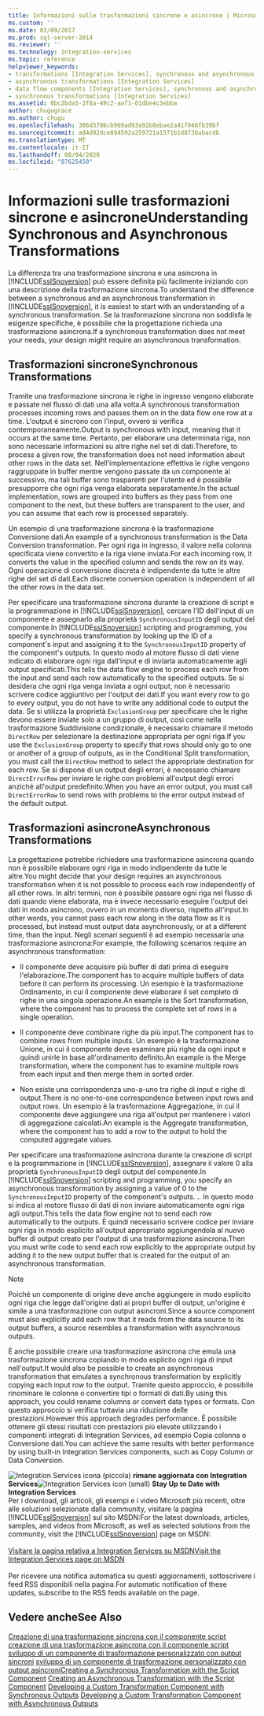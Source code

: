 ```yaml
---
title: Informazioni sulle trasformazioni sincrone e asincrone | Microsoft Docs
ms.custom: ''
ms.date: 03/09/2017
ms.prod: sql-server-2014
ms.reviewer: ''
ms.technology: integration-services
ms.topic: reference
helpviewer_keywords:
- transformations [Integration Services], synchronous and asynchronous
- asynchronous transformations [Integration Services]
- data flow components [Integration Services], synchronous and asynchronous
- synchronous transformations [Integration Services]
ms.assetid: 0bc2bda5-3f8a-49c2-aaf1-01dbe4c3ebba
author: chugugrace
ms.author: chugu
ms.openlocfilehash: 386d3786cb969ad93a92b8ebae2a41f046fb39bf
ms.sourcegitcommit: ad4d92dce894592a259721a1571b1d8736abacdb
ms.translationtype: MT
ms.contentlocale: it-IT
ms.lasthandoff: 08/04/2020
ms.locfileid: "87625450"
---
```

# <a name="understanding-synchronous-and-asynchronous-transformations"></a><span data-ttu-id="6a809-102">Informazioni sulle trasformazioni sincrone e asincrone</span><span class="sxs-lookup"><span data-stu-id="6a809-102">Understanding Synchronous and Asynchronous Transformations</span></span>
  <span data-ttu-id="6a809-103">La differenza tra una trasformazione sincrona e una asincrona in [!INCLUDE[ssISnoversion](../includes/ssisnoversion-md.md)] può essere definita più facilmente iniziando con una descrizione della trasformazione sincrona.</span><span class="sxs-lookup"><span data-stu-id="6a809-103">To understand the difference between a synchronous and an asynchronous transformation in [!INCLUDE[ssISnoversion](../includes/ssisnoversion-md.md)], it is easiest to start with an understanding of a synchronous transformation.</span></span> <span data-ttu-id="6a809-104">Se la trasformazione sincrona non soddisfa le esigenze specifiche, è possibile che la progettazione richieda una trasformazione asincrona.</span><span class="sxs-lookup"><span data-stu-id="6a809-104">If a synchronous transformation does not meet your needs, your design might require an asynchronous transformation.</span></span>

## <a name="synchronous-transformations"></a><span data-ttu-id="6a809-105">Trasformazioni sincrone</span><span class="sxs-lookup"><span data-stu-id="6a809-105">Synchronous Transformations</span></span>
 <span data-ttu-id="6a809-106">Tramite una trasformazione sincrona le righe in ingresso vengono elaborate e passate nel flusso di dati una alla volta.</span><span class="sxs-lookup"><span data-stu-id="6a809-106">A synchronous transformation processes incoming rows and passes them on in the data flow one row at a time.</span></span> <span data-ttu-id="6a809-107">L'output è sincrono con l'input, ovvero si verifica contemporaneamente.</span><span class="sxs-lookup"><span data-stu-id="6a809-107">Output is synchronous with input, meaning that it occurs at the same time.</span></span> <span data-ttu-id="6a809-108">Pertanto, per elaborare una determinata riga, non sono necessarie informazioni su altre righe nel set di dati.</span><span class="sxs-lookup"><span data-stu-id="6a809-108">Therefore, to process a given row, the transformation does not need information about other rows in the data set.</span></span> <span data-ttu-id="6a809-109">Nell'implementazione effettiva le righe vengono raggruppate in buffer mentre vengono passate da un componente al successivo, ma tali buffer sono trasparenti per l'utente ed è possibile presupporre che ogni riga venga elaborata separatamente.</span><span class="sxs-lookup"><span data-stu-id="6a809-109">In the actual implementation, rows are grouped into buffers as they pass from one component to the next, but these buffers are transparent to the user, and you can assume that each row is processed separately.</span></span>

 <span data-ttu-id="6a809-110">Un esempio di una trasformazione sincrona è la trasformazione Conversione dati.</span><span class="sxs-lookup"><span data-stu-id="6a809-110">An example of a synchronous transformation is the Data Conversion transformation.</span></span> <span data-ttu-id="6a809-111">Per ogni riga in ingresso, il valore nella colonna specificata viene convertito e la riga viene inviata.</span><span class="sxs-lookup"><span data-stu-id="6a809-111">For each incoming row, it converts the value in the specified column and sends the row on its way.</span></span> <span data-ttu-id="6a809-112">Ogni operazione di conversione discreta è indipendente da tutte le altre righe del set di dati.</span><span class="sxs-lookup"><span data-stu-id="6a809-112">Each discrete conversion operation is independent of all the other rows in the data set.</span></span>

 <span data-ttu-id="6a809-113">Per specificare una trasformazione sincrona durante la creazione di script e la programmazione in [!INCLUDE[ssISnoversion](../includes/ssisnoversion-md.md)], cercare l'ID dell'input di un componente e assegnarlo alla proprietà `SynchronousInputID` degli output del componente.</span><span class="sxs-lookup"><span data-stu-id="6a809-113">In [!INCLUDE[ssISnoversion](../includes/ssisnoversion-md.md)] scripting and programming, you specify a synchronous transformation by looking up the ID of a component's input and assigning it to the `SynchronousInputID` property of the component's outputs.</span></span> <span data-ttu-id="6a809-114">In questo modo al motore flusso di dati viene indicato di elaborare ogni riga dall'input e di inviarla automaticamente agli output specificati.</span><span class="sxs-lookup"><span data-stu-id="6a809-114">This tells the data flow engine to process each row from the input and send each row automatically to the specified outputs.</span></span> <span data-ttu-id="6a809-115">Se si desidera che ogni riga venga inviata a ogni output, non è necessario scrivere codice aggiuntivo per l'output dei dati.</span><span class="sxs-lookup"><span data-stu-id="6a809-115">If you want every row to go to every output, you do not have to write any additional code to output the data.</span></span> <span data-ttu-id="6a809-116">Se si utilizza la proprietà `ExclusionGroup` per specificare che le righe devono essere inviate solo a un gruppo di output, così come nella trasformazione Suddivisione condizionale, è necessario chiamare il metodo `DirectRow` per selezionare la destinazione appropriata per ogni riga.</span><span class="sxs-lookup"><span data-stu-id="6a809-116">If you use the `ExclusionGroup` property to specify that rows should only go to one or another of a group of outputs, as in the Conditional Split transformation, you must call the `DirectRow` method to select the appropriate destination for each row.</span></span> <span data-ttu-id="6a809-117">Se si dispone di un output degli errori, è necessario chiamare `DirectErrorRow` per inviare le righe con problemi all'output degli errori anziché all'output predefinito.</span><span class="sxs-lookup"><span data-stu-id="6a809-117">When you have an error output, you must call `DirectErrorRow` to send rows with problems to the error output instead of the default output.</span></span>

## <a name="asynchronous-transformations"></a><span data-ttu-id="6a809-118">Trasformazioni asincrone</span><span class="sxs-lookup"><span data-stu-id="6a809-118">Asynchronous Transformations</span></span>
 <span data-ttu-id="6a809-119">La progettazione potrebbe richiedere una trasformazione asincrona quando non è possibile elaborare ogni riga in modo indipendente da tutte le altre.</span><span class="sxs-lookup"><span data-stu-id="6a809-119">You might decide that your design requires an asynchronous transformation when it is not possible to process each row independently of all other rows.</span></span> <span data-ttu-id="6a809-120">In altri termini, non è possibile passare ogni riga nel flusso di dati quando viene elaborata, ma è invece necessario eseguire l'output dei dati in modo asincrono, ovvero in un momento diverso, rispetto all'input.</span><span class="sxs-lookup"><span data-stu-id="6a809-120">In other words, you cannot pass each row along in the data flow as it is processed, but instead must output data asynchronously, or at a different time, than the input.</span></span> <span data-ttu-id="6a809-121">Negli scenari seguenti è ad esempio necessaria una trasformazione asincrona:</span><span class="sxs-lookup"><span data-stu-id="6a809-121">For example, the following scenarios require an asynchronous transformation:</span></span>

-   <span data-ttu-id="6a809-122">Il componente deve acquisire più buffer di dati prima di eseguire l'elaborazione.</span><span class="sxs-lookup"><span data-stu-id="6a809-122">The component has to acquire multiple buffers of data before it can perform its processing.</span></span> <span data-ttu-id="6a809-123">Un esempio è la trasformazione Ordinamento, in cui il componente deve elaborare il set completo di righe in una singola operazione.</span><span class="sxs-lookup"><span data-stu-id="6a809-123">An example is the Sort transformation, where the component has to process the complete set of rows in a single operation.</span></span>

-   <span data-ttu-id="6a809-124">Il componente deve combinare righe da più input.</span><span class="sxs-lookup"><span data-stu-id="6a809-124">The component has to combine rows from multiple inputs.</span></span> <span data-ttu-id="6a809-125">Un esempio è la trasformazione Unione, in cui il componente deve esaminare più righe da ogni input e quindi unirle in base all'ordinamento definito.</span><span class="sxs-lookup"><span data-stu-id="6a809-125">An example is the Merge transformation, where the component has to examine multiple rows from each input and then merge them in sorted order.</span></span>

-   <span data-ttu-id="6a809-126">Non esiste una corrispondenza uno-a-uno tra righe di input e righe di output.</span><span class="sxs-lookup"><span data-stu-id="6a809-126">There is no one-to-one correspondence between input rows and output rows.</span></span> <span data-ttu-id="6a809-127">Un esempio è la trasformazione Aggregazione, in cui il componente deve aggiungere una riga all'output per mantenere i valori di aggregazione calcolati.</span><span class="sxs-lookup"><span data-stu-id="6a809-127">An example is the Aggregate transformation, where the component has to add a row to the output to hold the computed aggregate values.</span></span>

 <span data-ttu-id="6a809-128">Per specificare una trasformazione asincrona durante la creazione di script e la programmazione in [!INCLUDE[ssISnoversion](../includes/ssisnoversion-md.md)], assegnare il valore 0 alla proprietà `SynchronousInputID` degli output del componente.</span><span class="sxs-lookup"><span data-stu-id="6a809-128">In [!INCLUDE[ssISnoversion](../includes/ssisnoversion-md.md)] scripting and programming, you specify an asynchronous transformation by assigning a value of 0 to the `SynchronousInputID` property of the component's outputs.</span></span> <span data-ttu-id="6a809-129">.</span><span class="sxs-lookup"><span data-stu-id="6a809-129">.</span></span> <span data-ttu-id="6a809-130">In questo modo si indica al motore flusso di dati di non inviare automaticamente ogni riga agli output.</span><span class="sxs-lookup"><span data-stu-id="6a809-130">This tells the data flow engine not to send each row automatically to the outputs.</span></span> <span data-ttu-id="6a809-131">È quindi necessario scrivere codice per inviare ogni riga in modo esplicito all'output appropriato aggiungendola al nuovo buffer di output creato per l'output di una trasformazione asincrona.</span><span class="sxs-lookup"><span data-stu-id="6a809-131">Then you must write code to send each row explicitly to the appropriate output by adding it to the new output buffer that is created for the output of an asynchronous transformation.</span></span>

> [!NOTE]
>  <span data-ttu-id="6a809-132">Poiché un componente di origine deve anche aggiungere in modo esplicito ogni riga che legge dall'origine dati ai propri buffer di output, un'origine è simile a una trasformazione con output asincroni.</span><span class="sxs-lookup"><span data-stu-id="6a809-132">Since a source component must also explicitly add each row that it reads from the data source to its output buffers, a source resembles a transformation with asynchronous outputs.</span></span>

 <span data-ttu-id="6a809-133">È anche possibile creare una trasformazione asincrona che emula una trasformazione sincrona copiando in modo esplicito ogni riga di input nell'output.</span><span class="sxs-lookup"><span data-stu-id="6a809-133">It would also be possible to create an asynchronous transformation that emulates a synchronous transformation by explicitly copying each input row to the output.</span></span> <span data-ttu-id="6a809-134">Tramite questo approccio, è possibile rinominare le colonne o convertire tipi o formati di dati.</span><span class="sxs-lookup"><span data-stu-id="6a809-134">By using this approach, you could rename columns or convert data types or formats.</span></span> <span data-ttu-id="6a809-135">Con questo approccio si verifica tuttavia una riduzione delle prestazioni.</span><span class="sxs-lookup"><span data-stu-id="6a809-135">However this approach degrades performance.</span></span> <span data-ttu-id="6a809-136">È possibile ottenere gli stessi risultati con prestazioni più elevate utilizzando i componenti integrati di Integration Services, ad esempio Copia colonna o Conversione dati.</span><span class="sxs-lookup"><span data-stu-id="6a809-136">You can achieve the same results with better performance by using built-in Integration Services components, such as Copy Column or Data Conversion.</span></span>

<span data-ttu-id="6a809-137">![Integration Services icona (piccola)](media/dts-16.gif "Icona di Integration Services (piccola)")  **rimane aggiornata con Integration Services**</span><span class="sxs-lookup"><span data-stu-id="6a809-137">![Integration Services icon (small)](media/dts-16.gif "Integration Services icon (small)")  **Stay Up to Date with Integration Services**</span></span><br /> <span data-ttu-id="6a809-138">Per i download, gli articoli, gli esempi e i video Microsoft più recenti, oltre alle soluzioni selezionate dalla community, visitare la pagina [!INCLUDE[ssISnoversion](../includes/ssisnoversion-md.md)] sul sito MSDN:</span><span class="sxs-lookup"><span data-stu-id="6a809-138">For the latest downloads, articles, samples, and videos from Microsoft, as well as selected solutions from the community, visit the [!INCLUDE[ssISnoversion](../includes/ssisnoversion-md.md)] page on MSDN:</span></span><br /><br /> [<span data-ttu-id="6a809-139">Visitare la pagina relativa a Integration Services su MSDN</span><span class="sxs-lookup"><span data-stu-id="6a809-139">Visit the Integration Services page on MSDN</span></span>](https://go.microsoft.com/fwlink/?LinkId=136655)<br /><br /> <span data-ttu-id="6a809-140">Per ricevere una notifica automatica su questi aggiornamenti, sottoscrivere i feed RSS disponibili nella pagina.</span><span class="sxs-lookup"><span data-stu-id="6a809-140">For automatic notification of these updates, subscribe to the RSS feeds available on the page.</span></span>

## <a name="see-also"></a><span data-ttu-id="6a809-141">Vedere anche</span><span class="sxs-lookup"><span data-stu-id="6a809-141">See Also</span></span>
 <span data-ttu-id="6a809-142">[Creazione di una trasformazione sincrona con il componente script](data-flow/transformations/script-component.md) [creazione di una trasformazione asincrona con il componente script](extending-packages-scripting-data-flow-script-component-types/creating-an-asynchronous-transformation-with-the-script-component.md) [sviluppo di un componente di trasformazione personalizzato con output sincroni](extending-packages-custom-objects-data-flow-types/developing-a-custom-transformation-component-with-synchronous-outputs.md) [sviluppo di un componente di trasformazione personalizzato con output asincroni](extending-packages-custom-objects-data-flow-types/developing-a-custom-transformation-component-with-asynchronous-outputs.md)</span><span class="sxs-lookup"><span data-stu-id="6a809-142">[Creating a Synchronous Transformation with the Script Component](data-flow/transformations/script-component.md) [Creating an Asynchronous Transformation with the Script Component](extending-packages-scripting-data-flow-script-component-types/creating-an-asynchronous-transformation-with-the-script-component.md) [Developing a Custom Transformation Component with Synchronous Outputs](extending-packages-custom-objects-data-flow-types/developing-a-custom-transformation-component-with-synchronous-outputs.md) [Developing a Custom Transformation Component with Asynchronous Outputs](extending-packages-custom-objects-data-flow-types/developing-a-custom-transformation-component-with-asynchronous-outputs.md)</span></span>


